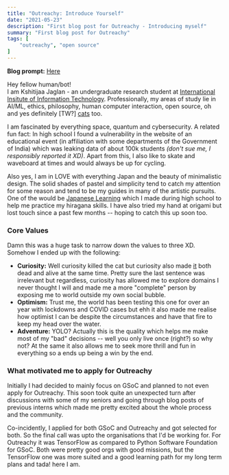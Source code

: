 ```yaml
---
title: "Outreachy: Introduce Yourself"
date: "2021-05-23"
description: "First blog post for Outreachy - Introducing myself"
summary: "First blog post for Outreachy"
tags: [
    "outreachy", "open source"
]
---
```


**Blog prompt:** [Here](https://www.outreachy.org/docs/internship/#blog-week-1)

Hey fellow human/bot!\
I am Kshitijaa Jaglan - an undergraduate research student at [International Insitute of Information Technology](https://www.iiit.ac.in/). Professionally, my areas of study lie in AI/ML, ethics, philosophy, human computer interaction, open source, oh and yes definitely \[TW?\] [cats](https://cataas.com/cat/gif) too.

I am fascinated by everything space, quantum and cybersecurity. A related fun fact: In high school I found a vulnerability in the website of an educational event (in affiliation with some departments of the Government of India) which was leaking data of about 100k students *(don't sue me, I responsibly reported it XD)*. Apart from this, I also like to skate and waveboard at times and would always be up for cycling.

Also yes, I am in LOVE with everything Japan and the beauty of minimalistic design. The solid shades of pastel and simplicity tend to catch my attention for some reason and tend to be my guides in many of the artistic pursuits. One of the would be [Japanese Learning](https://deutranium.github.io/Japanese-Practice/) which I made during high school to help me practice my hiragana skills. I have also tried my hand at origami but lost touch since a past few months -- hoping to catch this up soon too.

### Core Values
Damn this was a huge task to narrow down the values to three XD. Somehow I ended up with the following:
- **Curiosity:** Well curiosity killed the cat but curiosity also made [it](https://en.wikipedia.org/wiki/Schr%C3%B6dinger%27s_cat) both dead and alive at the same time. Pretty sure the last sentence was irrelevant but regardless, curiosity has allowed me to explore domains I never thought I will and made me a more "complete" person by exposing me to world outside my own social bubble.
- **Optimism:** Trust me, the world has been testing this one for over an year with lockdowns and COVID cases but ehh it also made me realise how optimist I can be despite the circumstances and have that fire to keep my head over the water.
- **Adventure:** YOLO? Actually this is the quality which helps me make most of my "bad" decisions -- well you only live once (right?) so why not? At the same it also allows me to seek more thrill and fun in everything so a ends up being a win by the end.

### What motivated me to apply for Outreachy
Initially I had decided to mainly focus on GSoC and planned to not even apply for Outreachy. This soon took quite an unexpected turn after discussions with some of my seniors and going through blog posts of previous interns which made me pretty excited about the whole process and the community.

Co-incidently, I applied for both GSoC and Outreachy and got selected for both. So the final call was upto the organisations that I'd be working for. For Outreachy it was TensorFlow as compared to Python Software Foundation for GSoC. Both were pretty good orgs with good missions, but the TensorFlow one was more suited and a good learning path for my long term plans and tada! here I am.
